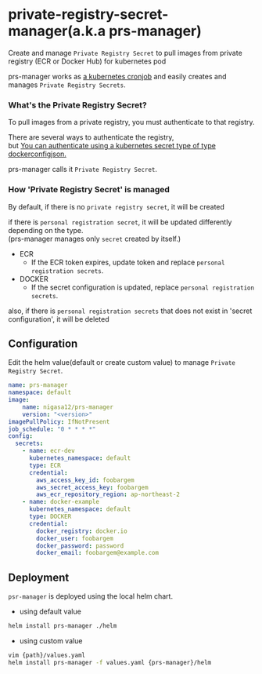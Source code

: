 # private-registry-secret-manager(a.k.a prs-manager)
Create and manage `Private Registry Secret` to pull images from private registry (ECR or Docker Hub) for kubernetes pod

prs-manager works as [a kubernetes cronjob](https://kubernetes.io/docs/concepts/workloads/controllers/cron-jobs/) and easily creates and manages `Private Registry Secrets`.

### What's the Private Registry Secret?
To pull images from a private registry, you must authenticate to that registry.

There are several ways to authenticate the registry,<br>
but [You can authenticate using a kubernetes secret type of type dockerconfigjson.](https://kubernetes.io/docs/tasks/configure-pod-container/pull-image-private-registry/#registry-secret-existing-credentials)

prs-manager calls it `Private Registry Secret`.

### How 'Private Registry Secret' is managed

By default, if there is no `private registry secret`, it will be created

if there is `personal registration secret`, it will be updated differently depending on the type.<br>
(prs-manager manages only `secret` created by itself.)
- ECR
  - If the ECR token expires, update token and replace `personal registration secrets`.
- DOCKER
  - If the secret configuration is updated, replace `personal registration secrets`.

also, if there is `personal registration secrets` that does not exist in 'secret configuration', it will be deleted

## Configuration

Edit the helm value(default or create custom value) to manage `Private Registry Secret`.

```yaml
name: prs-manager
namespace: default
image:
    name: nigasa12/prs-manager
    version: "<version>"
imagePullPolicy: IfNotPresent
job_schedule: "0 * * * *"
config:
  secrets:
    - name: ecr-dev
      kubernetes_namespace: default
      type: ECR
      credential:
        aws_access_key_id: foobargem
        aws_secret_access_key: foobargem
        aws_ecr_repository_region: ap-northeast-2
    - name: docker-example
      kubernetes_namespace: default
      type: DOCKER
      credential:
        docker_registry: docker.io
        docker_user: foobargem
        docker_password: password
        docker_email: foobargem@example.com
```

## Deployment

`psr-manager` is deployed using the local helm chart.

- using default value
```bash
helm install prs-manager ./helm
```
- using custom value
```bash
vim {path}/values.yaml
helm install prs-manager -f values.yaml {prs-manager}/helm
```
